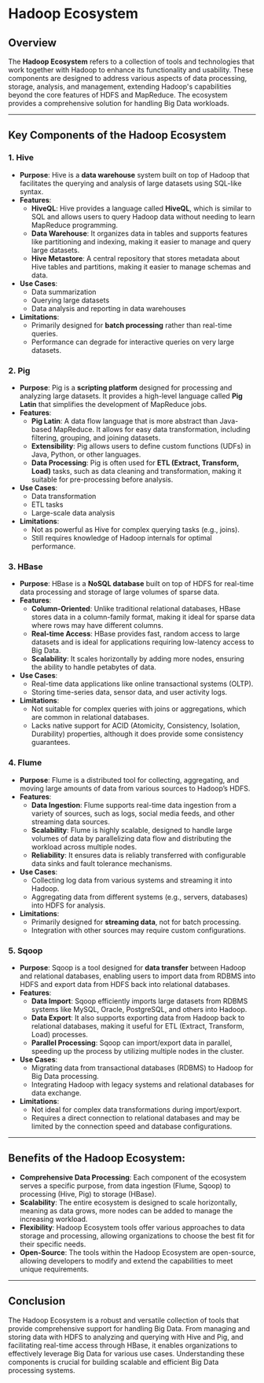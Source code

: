 # Hadoop Ecosystem

## Overview
The **Hadoop Ecosystem** refers to a collection of tools and technologies that work together with Hadoop to enhance its functionality and usability. These components are designed to address various aspects of data processing, storage, analysis, and management, extending Hadoop's capabilities beyond the core features of HDFS and MapReduce. The ecosystem provides a comprehensive solution for handling Big Data workloads.

---

## Key Components of the Hadoop Ecosystem

### 1. **Hive**
   - **Purpose**: Hive is a **data warehouse** system built on top of Hadoop that facilitates the querying and analysis of large datasets using SQL-like syntax.
   - **Features**:
     - **HiveQL**: Hive provides a language called **HiveQL**, which is similar to SQL and allows users to query Hadoop data without needing to learn MapReduce programming.
     - **Data Warehouse**: It organizes data in tables and supports features like partitioning and indexing, making it easier to manage and query large datasets.
     - **Hive Metastore**: A central repository that stores metadata about Hive tables and partitions, making it easier to manage schemas and data.
   - **Use Cases**:
     - Data summarization
     - Querying large datasets
     - Data analysis and reporting in data warehouses
   - **Limitations**:
     - Primarily designed for **batch processing** rather than real-time queries.
     - Performance can degrade for interactive queries on very large datasets.

### 2. **Pig**
   - **Purpose**: Pig is a **scripting platform** designed for processing and analyzing large datasets. It provides a high-level language called **Pig Latin** that simplifies the development of MapReduce jobs.
   - **Features**:
     - **Pig Latin**: A data flow language that is more abstract than Java-based MapReduce. It allows for easy data transformation, including filtering, grouping, and joining datasets.
     - **Extensibility**: Pig allows users to define custom functions (UDFs) in Java, Python, or other languages.
     - **Data Processing**: Pig is often used for **ETL (Extract, Transform, Load)** tasks, such as data cleaning and transformation, making it suitable for pre-processing before analysis.
   - **Use Cases**:
     - Data transformation
     - ETL tasks
     - Large-scale data analysis
   - **Limitations**:
     - Not as powerful as Hive for complex querying tasks (e.g., joins).
     - Still requires knowledge of Hadoop internals for optimal performance.

### 3. **HBase**
   - **Purpose**: HBase is a **NoSQL database** built on top of HDFS for real-time data processing and storage of large volumes of sparse data.
   - **Features**:
     - **Column-Oriented**: Unlike traditional relational databases, HBase stores data in a column-family format, making it ideal for sparse data where rows may have different columns.
     - **Real-time Access**: HBase provides fast, random access to large datasets and is ideal for applications requiring low-latency access to Big Data.
     - **Scalability**: It scales horizontally by adding more nodes, ensuring the ability to handle petabytes of data.
   - **Use Cases**:
     - Real-time data applications like online transactional systems (OLTP).
     - Storing time-series data, sensor data, and user activity logs.
   - **Limitations**:
     - Not suitable for complex queries with joins or aggregations, which are common in relational databases.
     - Lacks native support for ACID (Atomicity, Consistency, Isolation, Durability) properties, although it does provide some consistency guarantees.

### 4. **Flume**
   - **Purpose**: Flume is a distributed tool for collecting, aggregating, and moving large amounts of data from various sources to Hadoop’s HDFS.
   - **Features**:
     - **Data Ingestion**: Flume supports real-time data ingestion from a variety of sources, such as logs, social media feeds, and other streaming data sources.
     - **Scalability**: Flume is highly scalable, designed to handle large volumes of data by parallelizing data flow and distributing the workload across multiple nodes.
     - **Reliability**: It ensures data is reliably transferred with configurable data sinks and fault tolerance mechanisms.
   - **Use Cases**:
     - Collecting log data from various systems and streaming it into Hadoop.
     - Aggregating data from different systems (e.g., servers, databases) into HDFS for analysis.
   - **Limitations**:
     - Primarily designed for **streaming data**, not for batch processing.
     - Integration with other sources may require custom configurations.

### 5. **Sqoop**
   - **Purpose**: Sqoop is a tool designed for **data transfer** between Hadoop and relational databases, enabling users to import data from RDBMS into HDFS and export data from HDFS back into relational databases.
   - **Features**:
     - **Data Import**: Sqoop efficiently imports large datasets from RDBMS systems like MySQL, Oracle, PostgreSQL, and others into Hadoop.
     - **Data Export**: It also supports exporting data from Hadoop back to relational databases, making it useful for ETL (Extract, Transform, Load) processes.
     - **Parallel Processing**: Sqoop can import/export data in parallel, speeding up the process by utilizing multiple nodes in the cluster.
   - **Use Cases**:
     - Migrating data from transactional databases (RDBMS) to Hadoop for Big Data processing.
     - Integrating Hadoop with legacy systems and relational databases for data exchange.
   - **Limitations**:
     - Not ideal for complex data transformations during import/export.
     - Requires a direct connection to relational databases and may be limited by the connection speed and database configurations.

---

## Benefits of the Hadoop Ecosystem:
   - **Comprehensive Data Processing**: Each component of the ecosystem serves a specific purpose, from data ingestion (Flume, Sqoop) to processing (Hive, Pig) to storage (HBase).
   - **Scalability**: The entire ecosystem is designed to scale horizontally, meaning as data grows, more nodes can be added to manage the increasing workload.
   - **Flexibility**: Hadoop Ecosystem tools offer various approaches to data storage and processing, allowing organizations to choose the best fit for their specific needs.
   - **Open-Source**: The tools within the Hadoop Ecosystem are open-source, allowing developers to modify and extend the capabilities to meet unique requirements.

---

## Conclusion
The Hadoop Ecosystem is a robust and versatile collection of tools that provide comprehensive support for handling Big Data. From managing and storing data with HDFS to analyzing and querying with Hive and Pig, and facilitating real-time access through HBase, it enables organizations to effectively leverage Big Data for various use cases. Understanding these components is crucial for building scalable and efficient Big Data processing systems.
